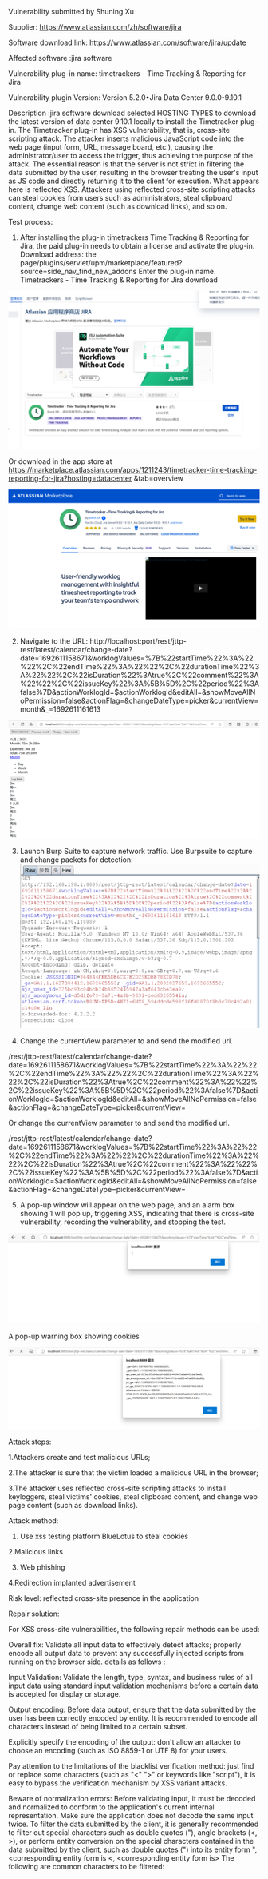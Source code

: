 Vulnerability submitted by Shuning Xu

Supplier: https://www.atlassian.com/zh/software/jira

Software download link: https://www.atlassian.com/software/jira/update

Affected software :jira software

Vulnerability plug-in name: timetrackers - Time Tracking & Reporting for Jira

Vulnerability plugin Version: Version 5.2.0•Jira Data Center 9.0.0-9.10.1

Description :jira software download selected HOSTING TYPES to download the latest version of data center 9.10.1 locally to install the Timetracker plug-in. The Timetracker plug-in has XSS vulnerability, that is, cross-site scripting attack. The attacker inserts malicious JavaScript code into the web page (input form, URL, message board, etc.), causing the administrator/user to access the trigger, thus achieving the purpose of the attack. The essential reason is that the server is not strict in filtering the data submitted by the user, resulting in the browser treating the user's input as JS code and directly returning it to the client for execution. What appears here is reflected XSS. Attackers using reflected cross-site scripting attacks can steal cookies from users such as administrators, steal clipboard content, change web content (such as download links), and so on.

Test process:
1. After installing the plug-in timetrackers Time Tracking & Reporting for Jira, the paid plug-in needs to obtain a license and activate the plug-in.
Download address: the page/plugins/servlet/upm/marketplace/featured? source=side_nav_find_new_addons Enter the plug-in name. Timetrackers - Time Tracking & Reporting for Jira download

![image-xss1.1[Timetracker]](images/xss1.1[Timetracker].png)

Or download in the app store at https://marketplace.atlassian.com/apps/1211243/timetracker-time-tracking-reporting-for-jira?hosting=datacenter &tab=overview

![image-xss1.2[Timetracker]](images/xss1.2[Timetracker].png)

2. Navigate to the URL:
http://localhost:port/rest/jttp-rest/latest/calendar/change-date?date=1692611158671&worklogValues=%7B%22startTime%22%3A%22%22%2C%22endTime%22%3A%22%22%2C%22durationTime%22%3A%22%22%2C%22isDuration%22%3Atrue%2C%22comment%22%3A%22%22%2C%22issueKey%22%3A%5B%5D%2C%22period%22%3Afalse%7D&actionWorklogId=$actionWorklogId&editAll=&showMoveAllNoPermission=false&actionFlag=&changeDateType=picker&currentView=month&_=1692611161613

![image-xss1.3[Timetracker]](images/xss1.3[Timetracker].png)

3. Launch Burp Suite to capture network traffic. Use Burpsuite to capture and change packets for detection:
![image-xss1.4[Timetracker]](images/xss1.4[Timetracker].png)

4. Change the currentView parameter to <sCrIpT>alert(1)</sCrIpT> and send the modified url.

/rest/jttp-rest/latest/calendar/change-date?date=1692611158671&worklogValues=%7B%22startTime%22%3A%22%22%2C%22endTime%22%3A%22%22%2C%22durationTime%22%3A%22%22%2C%22isDuration%22%3Atrue%2C%22comment%22%3A%22%22%2C%22issueKey%22%3A%5B%5D%2C%22period%22%3Afalse%7D&actionWorklogId=$actionWorklogId&editAll=&showMoveAllNoPermission=false&actionFlag=&changeDateType=picker&currentView=<sCrIpT>alert(1)</sCrIpT>

Or change the currentView parameter to <sCrIpT>alert(document.cookie)</sCrIpT> and send the modified url.

/rest/jttp-rest/latest/calendar/change-date?date=1692611158671&worklogValues=%7B%22startTime%22%3A%22%22%2C%22endTime%22%3A%22%22%2C%22durationTime%22%3A%22%22%2C%22isDuration%22%3Atrue%2C%22comment%22%3A%22%22%2C%22issueKey%22%3A%5B%5D%2C%22period%22%3Afalse%7D&actionWorklogId=$actionWorklogId&editAll=&showMoveAllNoPermission=false&actionFlag=&changeDateType=picker&currentView=<sCrIpT>alert(document.cookie)</sCrIpT>

5. A pop-up window will appear on the web page, and an alarm box showing 1 will pop up, triggering XSS, indicating that there is cross-site vulnerability, recording the vulnerability, and stopping the test.

![image-xss1.5[Timetracker]](images/xss1.5[Timetracker].png)

A pop-up warning box showing cookies

![image-xss1.6[Timetracker]](images/xss1.6[Timetracker].png)

Attack steps:

1.Attackers create and test malicious URLs;

2.The attacker is sure that the victim loaded a malicious URL in the browser;

3.The attacker uses reflected cross-site scripting attacks to install keyloggers, steal victims' cookies, steal clipboard content, and change web page content (such as download links).

Attack method:

1. Use xss testing platform BlueLotus to steal cookies

2.Malicious links

3. Web phishing

4.Redirection implanted advertisement

Risk level: reflected cross-site presence in the application

Repair solution: 

For XSS cross-site vulnerabilities, the following repair methods can be used:

Overall fix: Validate all input data to effectively detect attacks; properly encode all output data to prevent any successfully injected scripts from running on the browser side. details as follows :

Input Validation: Validate the length, type, syntax, and business rules of all input data using standard input validation mechanisms before a certain data is accepted for display or storage.

Output encoding: Before data output, ensure that the data submitted by the user has been correctly encoded by entity. It is recommended to encode all characters instead of being limited to a certain subset.

Explicitly specify the encoding of the output: don't allow an attacker to choose an encoding (such as ISO 8859-1 or UTF 8) for your users.

Pay attention to the limitations of the blacklist verification method: just find or replace some characters (such as "<" ">" or keywords like "script"), it is easy to bypass the verification mechanism by XSS variant attacks.

Beware of normalization errors: Before validating input, it must be decoded and normalized to conform to the application's current internal representation. Make sure the application does not decode the same input twice. To filter the data submitted by the client, it is generally recommended to filter out special characters such as double quotes ("), angle brackets (<, >), or perform entity conversion on the special characters contained in the data submitted by the client, such as double quotes (") into its entity form &quot;, <corresponding entity form is &lt;, <corresponding entity form is&gt; The following are common characters to be filtered:
